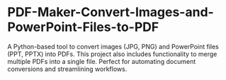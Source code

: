 # PDF-Maker-Convert-Images-and-PowerPoint-Files-to-PDF
A Python-based tool to convert images (JPG, PNG) and PowerPoint files (PPT, PPTX) into PDFs. This project also includes functionality to merge multiple PDFs into a single file. Perfect for automating document conversions and streamlining workflows.
